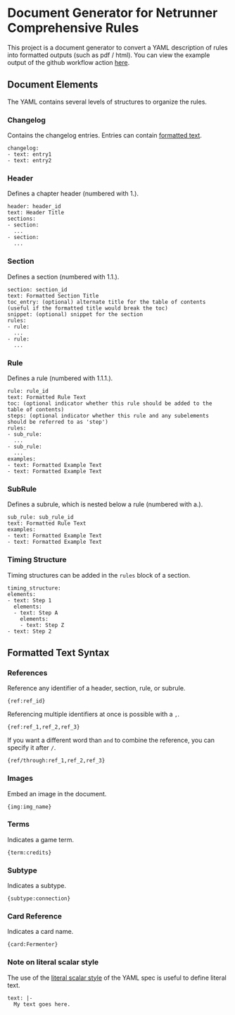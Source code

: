 # Document Generator for Netrunner Comprehensive Rules

This project is a document generator to convert a YAML description of rules into formatted outputs (such as pdf / html). You can view the example output of the github workflow action [here](https://github.com/rubenpieters/netrunner-comprehensive-rules/actions/workflows/convert.yaml).

## Document Elements

The YAML contains several levels of structures to organize the rules.

### Changelog

Contains the changelog entries. Entries can contain [formatted text](#formatted-text-syntax).

```
changelog:
- text: entry1
- text: entry2
```

### Header

Defines a chapter header (numbered with 1.).

```
header: header_id
text: Header Title
sections:
- section:
  ...
- section:
  ...
```

### Section

Defines a section (numbered with 1.1.).

```
section: section_id
text: Formatted Section Title
toc_entry: (optional) alternate title for the table of contents (useful if the formatted title would break the toc)
snippet: (optional) snippet for the section
rules:
- rule:
  ...
- rule:
  ...
```

### Rule

Defines a rule (numbered with 1.1.1.).

```
rule: rule_id
text: Formatted Rule Text
toc: (optional indicator whether this rule should be added to the table of contents)
steps: (optional indicator whether this rule and any subelements should be referred to as 'step')
rules:
- sub_rule:
  ...
- sub_rule:
  ...
examples:
- text: Formatted Example Text
- text: Formatted Example Text
```

### SubRule

Defines a subrule, which is nested below a rule (numbered with a.).

```
sub_rule: sub_rule_id
text: Formatted Rule Text
examples:
- text: Formatted Example Text
- text: Formatted Example Text
```

### Timing Structure

Timing structures can be added in the `rules` block of a section.

```
timing_structure:
elements:
- text: Step 1
  elements:
  - text: Step A
    elements:
    - text: Step Z
- text: Step 2
```

## Formatted Text Syntax

### References

Reference any identifier of a header, section, rule, or subrule.

```
{ref:ref_id}
```

Referencing multiple identifiers at once is possible with a `,`.

```
{ref:ref_1,ref_2,ref_3}
```

If you want a different word than `and` to combine the reference, you can specify it after `/`.

```
{ref/through:ref_1,ref_2,ref_3}
```

### Images

Embed an image in the document.

```
{img:img_name}
```

### Terms

Indicates a game term.

```
{term:credits}
```

### Subtype

Indicates a subtype.

```
{subtype:connection}
```

### Card Reference

Indicates a card name.

```
{card:Fermenter}
```

### Note on literal scalar style

The use of the [literal scalar style](https://yaml.org/spec/1.2.2/#literal-style) of the YAML spec is useful to define literal text.

```
text: |-
  My text goes here.
```
